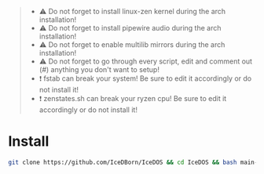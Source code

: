 >- ⚠️ Do not forget to install linux-zen kernel during the arch installation!
>- ⚠️ Do not forget to install pipewire audio during the arch installation!
>- ⚠️ Do not forget to enable multilib mirrors during the arch installation!
>- ⚠️ Do not forget to go through every script, edit and comment out (#) anything you don't want to setup!
>- ❗ fstab can break your system! Be sure to edit it accordingly or do not install it!
>- ❗ zenstates.sh can break your ryzen cpu! Be sure to edit it accordingly or do not install it!

# Install

```bash 
git clone https://github.com/IceDBorn/IceDOS && cd IceDOS && bash main-setup.sh
```
